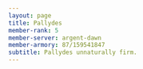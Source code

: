 ```yaml
---
layout: page
title: Pallydes
member-rank: 5
member-server: argent-dawn
member-armory: 87/159541847
subtitle: Pallydes unnaturally firm.
---
```


